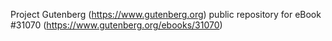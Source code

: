 Project Gutenberg (https://www.gutenberg.org) public repository for eBook #31070 (https://www.gutenberg.org/ebooks/31070)
